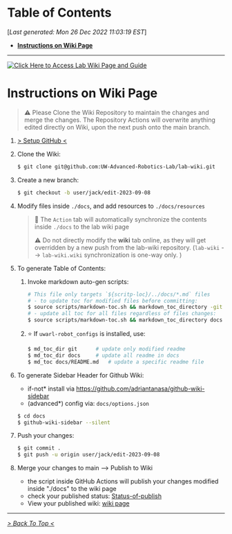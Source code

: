 <toc>

# Table of Contents
[*Last generated: Mon 26 Dec 2022 11:03:19 EST*]
- [**Instructions on Wiki Page**](#Instructions-on-Wiki-Page)

---
</toc>
<a href="https://github.com/UW-Advanced-Robotics-Lab/lab-wiki/wiki" target="_blank"><img src="https://github.com/UW-Advanced-Robotics-Lab/lab-wiki/blob/main/docs/resources/button.png" alt="Click Here to Access Lab Wiki Page and Guide"/></a>



# Instructions on Wiki Page

> :warning: Please Clone the Wiki Repository to maintain the changes and merge the changes. The Repository Actions will overwrite anything edited directly on Wiki, upon the next push onto the main branch.

1. [> Setup GitHub <](https://github.com/UW-Advanced-Robotics-Lab/lab-wiki/wiki/Waterloo-Steel%3APlatform-Workstation-Setup#133-ssh-keys--github)

2. Clone the Wiki: 

   ```bash
   $ git clone git@github.com:UW-Advanced-Robotics-Lab/lab-wiki.git
   ```

3. Create a new branch:

   ```bash
   $ git checkout -b user/jack/edit-2023-09-08
   ```

4. Modify files inside `./docs`, and add resources to `./docs/resources`

   > :notebook: The `Action` tab will automatically synchronize the contents inside `./docs` to the lab wiki page
   >
   > :warning: Do not directly modify the **wiki** tab online, as they will get overridden by a new push from the lab-wiki repository. (`lab-wiki` --> `lab-wiki.wiki` synchronization is one-way only. )

5. To generate Table of Contents:

   1. Invoke markdown auto-gen scripts:

      ```bash
      # This file only targets `${scritp-loc}/../docs/*.md` files
      # - to update toc for modified files before committing:
      $ source scripts/markdown-toc.sh && markdown_toc_directory -git
      # - update all toc for all files regardless of files changes:
      $ source scripts/markdown-toc.sh && markdown_toc_directory docs
      ```
      
   1. ⭐ If `uwarl-robot_configs` is installed, use:

      ```bash
      $ md_toc_dir git  	# update only modified readme
      $ md_toc_dir docs 	# update all readme in docs
      $ md_toc docs/README.md	# update a specific readme file
      ```

6. To generate Sidebar Header for Github Wiki:

   - if-not* install via https://github.com/adriantanasa/github-wiki-sidebar
   - (advanced*) config via: `docs/options.json` 

   ```bash
   $ cd docs
   $ github-wiki-sidebar --silent
   ```

7. Push your changes:

   ```bash
   $ git commit .
   $ git push -u origin user/jack/edit-2023-09-08
   ```

8. Merge your changes to main --> Publish to Wiki

   - the script inside GitHub Actions will publish your changes modified inside "./docs" to the wiki page
   - check your published status: [Status-of-publish](https://github.com/UW-Advanced-Robotics-Lab/lab-wiki/actions) 
   - View your published wiki: [wiki page](https://github.com/UW-Advanced-Robotics-Lab/lab-wiki/wiki)

<eof>

---
[*> Back To Top <*](#Table-of-Contents)
</eof>